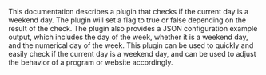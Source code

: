 This documentation describes a plugin that checks if the current day is a weekend day. The plugin will set a flag to true or false depending on the result of the check. The plugin also provides a JSON configuration example output, which includes the day of the week, whether it is a weekend day, and the numerical day of the week. This plugin can be used to quickly and easily check if the current day is a weekend day, and can be used to adjust the behavior of a program or website accordingly.

